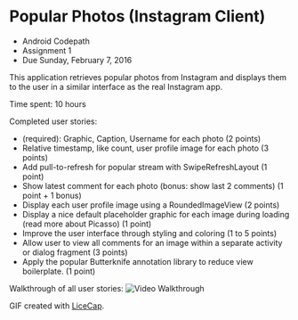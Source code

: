# Popular Photos (Instagram Client)

- Android Codepath
- Assignment 1
- Due Sunday, February 7, 2016

This application retrieves popular photos from Instagram and displays them to the user in a similar
interface as the real Instagram app. 

Time spent: 10 hours

Completed user stories:

 * (required): Graphic, Caption, Username for each photo (2 points) 
 * Relative timestamp, like count, user profile image for each photo (3 points)
 * Add pull-to-refresh for popular stream with SwipeRefreshLayout (1 point)
 * Show latest comment for each photo (bonus: show last 2 comments) (1 point + 1 bonus)
 * Display each user profile image using a RoundedImageView (2 points)
 * Display a nice default placeholder graphic for each image during loading (read more about Picasso) (1 point)
 * Improve the user interface through styling and coloring (1 to 5 points)
 * Allow user to view all comments for an image within a separate activity or dialog fragment (3 points)
 * Apply the popular Butterknife annotation library to reduce view boilerplate. (1 point)

Walkthrough of all user stories:
![Video Walkthrough](instgram_walkthrough.gif)


GIF created with [LiceCap](http://www.cockos.com/licecap/).
